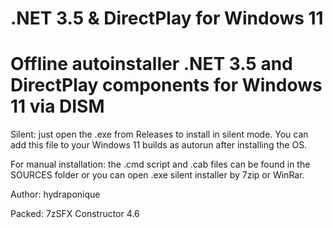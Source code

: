 # .NET 3.5 & DirectPlay for Windows 11
# Offline autoinstaller .NET 3.5 and DirectPlay components for Windows 11 via DISM

Silent: just open the .exe from Releases to install in silent mode. You can add this file to your Windows 11 builds as autorun after installing the OS.

For manual installation: the .cmd script and .cab files can be found in the SOURCES folder or you can open .exe silent installer by 7zip or WinRar.

Author: hydraponique

Packed: 7zSFX Constructor 4.6
